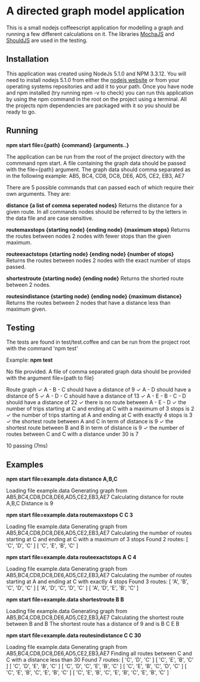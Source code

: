 A directed graph model application
==================================

This is a small nodejs coffeescript application for modelling a graph and running a few different calculations on it. The libraries [MochaJS](https://mochajs.org/)
and [ShouldJS](https://github.com/shouldjs/should.js) are used in the testing.

Installation
------------

This application was created using NodeJs 5.1.0 and NPM 3.3.12. You will need to install nodejs 5.1.0 from either the [nodejs website](https://nodejs.org/en/)
or from your operating systems repositories and add it to your path. Once you have node and npm installed (try running npm -v to check) you can run this
application by using the npm command in the root on the project using a terminal. All the projects npm dependencies are packaged with it so you should be
ready to go.

Running
-------

**npm start file={path} {command} {arguments..}**

The application can be run from the root of the project directory with the commmand npm start. A file containing the graph data should be passed
with the file={path} argument. The graph data should comma separated as in the following example:
AB5, BC4, CD8, DC8, DE6, AD5, CE2, EB3, AE7

There are 5 possible commands that can passed each of which require their own arguments. They are:

**distance {a list of comma seperated nodes}**
Returns the distance for a given route. In all commands nodes should be referred to by the letters in the data file and are case sensitive.

**routemaxstops {starting node} {ending node} {maximum stops}**
Returns the routes between nodes 2 nodes with fewer stops than the given maximum.

**routeexactstops {starting node} {ending node} {number of stops}**
Returns the routes between nodes 2 nodes with the exact number of stops passed.

**shortestroute {starting node} {ending node}**
Returns the shorted route between 2 nodes.

**routesindistance {starting node} {ending node} {maximum distance}**
Returns the routes between 2 nodes that have a distance less than maximum given.

Testing
-------

The tests are found in test/test.coffee and can be run from the project root with the command 'npm test'

Example: **npm test**

No file provided. A file of comma separated graph data should be provided with the argument file={path to file}

  Route graph
    ✓ A - B - C should have a distance of 9
    ✓ A - D should have a distance of 5
    ✓ A - D - C should have a distance of 13
    ✓ A - E - B - C - D should have a distance of 22
    ✓ there is no route between A - E - D
    ✓ the number of trips starting at C and ending at C with a maximum of 3 stops is 2
    ✓ the number of trips starting at A and ending at C with exactly 4 stops is 3
    ✓ the shortest route between A and C in term of distance is 9
    ✓ the shortest route between B and B in term of distance is 9
    ✓ the number of routes between C and C with a distance under 30 is 7


  10 passing (7ms)


Examples
--------

**npm start file=example.data distance A,B,C**

Loading file example.data
Generating graph from AB5,BC4,CD8,DC8,DE6,AD5,CE2,EB3,AE7
Calculating distance for route A,B,C
Distance is 9


**npm start file=example.data routemaxstops C C 3**

Loading file example.data
Generating graph from AB5,BC4,CD8,DC8,DE6,AD5,CE2,EB3,AE7
Calculating the number of routes starting at C and ending at C with a maximum of 3 stops
Found 2 routes:
[ 'C', 'D', 'C' ]
[ 'C', 'E', 'B', 'C' ]


**npm start file=example.data routeexactstops A C 4**

Loading file example.data
Generating graph from AB5,BC4,CD8,DC8,DE6,AD5,CE2,EB3,AE7
Calculating the number of routes starting at A and ending at C with exactly 4 stops
Found 3 routes:
[ 'A', 'B', 'C', 'D', 'C' ]
[ 'A', 'D', 'C', 'D', 'C' ]
[ 'A', 'D', 'E', 'B', 'C' ]


**npm start file=example.data shortestroute B B**

Loading file example.data
Generating graph from AB5,BC4,CD8,DC8,DE6,AD5,CE2,EB3,AE7
Calculating the shortest route between B and B
The shortest route has a distance of 9 and is
B
C
E
B


**npm start file=example.data routesindistance C C 30**

Loading file example.data
Generating graph from AB5,BC4,CD8,DC8,DE6,AD5,CE2,EB3,AE7
Finding all routes between C and C with a distance less than 30
Found 7 routes:
[ 'C', 'D', 'C' ]
[ 'C', 'E', 'B', 'C' ]
[ 'C', 'D', 'E', 'B', 'C' ]
[ 'C', 'D', 'C', 'E', 'B', 'C' ]
[ 'C', 'E', 'B', 'C', 'D', 'C' ]
[ 'C', 'E', 'B', 'C', 'E', 'B', 'C' ]
[ 'C', 'E', 'B', 'C', 'E', 'B', 'C', 'E', 'B', 'C' ]
